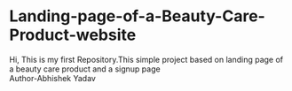 # Landing-page-of-a-Beauty-Care-Product-website
Hi, This is my first Repository.This simple project  based on landing page of a beauty care product  and a signup page
<br>
Author-Abhishek Yadav
